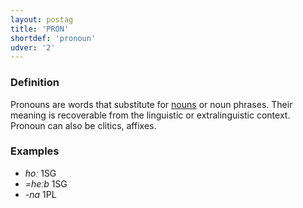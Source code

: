 ```yaml
---
layout: postag
title: 'PRON'
shortdef: 'pronoun'
udver: '2'
---
```


### Definition

Pronouns are words that substitute for [nouns]() or noun phrases.
Their meaning is recoverable from the linguistic or extralinguistic context.
Pronoun can also be clitics, affixes.

### Examples

- _hoː_ 1SG
- _=heːb_ 1SG  
- _-na_ 1PL
<!-- Interlanguage links updated Po 6. listopadu 2023, 21:41:27 CET -->
